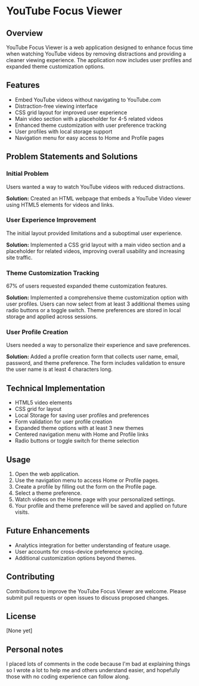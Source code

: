 # YouTube Focus Viewer

## Overview
YouTube Focus Viewer is a web application designed to enhance focus time when watching YouTube videos by removing distractions and providing a cleaner viewing experience. The application now includes user profiles and expanded theme customization options.

## Features
- Embed YouTube videos without navigating to YouTube.com
- Distraction-free viewing interface
- CSS grid layout for improved user experience
- Main video section with a placeholder for 4-5 related videos
- Enhanced theme customization with user preference tracking
- User profiles with local storage support
- Navigation menu for easy access to Home and Profile pages

## Problem Statements and Solutions

### Initial Problem
Users wanted a way to watch YouTube videos with reduced distractions.

**Solution:** Created an HTML webpage that embeds a YouTube Video viewer using HTML5 elements for videos and links.

### User Experience Improvement
The initial layout provided limitations and a suboptimal user experience.

**Solution:** Implemented a CSS grid layout with a main video section and a placeholder for related videos, improving overall usability and increasing site traffic.

### Theme Customization Tracking
67% of users requested expanded theme customization features.

**Solution:** Implemented a comprehensive theme customization option with user profiles. Users can now select from at least 3 additional themes using radio buttons or a toggle switch. Theme preferences are stored in local storage and applied across sessions.

### User Profile Creation
Users needed a way to personalize their experience and save preferences.

**Solution:** Added a profile creation form that collects user name, email, password, and theme preference. The form includes validation to ensure the user name is at least 4 characters long.

## Technical Implementation
- HTML5 video elements
- CSS grid for layout
- Local Storage for saving user profiles and preferences
- Form validation for user profile creation
- Expanded theme options with at least 3 new themes
- Centered navigation menu with Home and Profile links
- Radio buttons or toggle switch for theme selection

## Usage
1. Open the web application.
2. Use the navigation menu to access Home or Profile pages.
3. Create a profile by filling out the form on the Profile page.
4. Select a theme preference.
5. Watch videos on the Home page with your personalized settings.
6. Your profile and theme preference will be saved and applied on future visits.

## Future Enhancements
- Analytics integration for better understanding of feature usage.
- User accounts for cross-device preference syncing.
- Additional customization options beyond themes.

## Contributing
Contributions to improve the YouTube Focus Viewer are welcome. Please submit pull requests or open issues to discuss proposed changes.

## License
[None yet]

## Personal notes
I placed lots of comments in the code because I'm bad at explaining things so I wrote a lot to help me and others understand easier, and hopefully those with no coding experience can follow along.